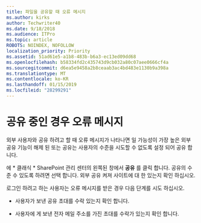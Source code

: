 ```yaml
---
title: 파일을 공유할 때 오류 메시지
ms.author: kirks
author: Techwriter40
ms.date: 9/18/2018
ms.audience: ITPro
ms.topic: article
ROBOTS: NOINDEX, NOFOLLOW
localization_priority: Priority
ms.assetid: 51ad61e5-a1b8-483b-b6a3-ec13ed09dd68
ms.openlocfilehash: b58334fd2c435743d9cb032a80c07aee0666cf4a
ms.sourcegitcommit: d6ea5e9458a2b8ceaab3ac4bd483e1130b9a398a
ms.translationtype: MT
ms.contentlocale: ko-KR
ms.lasthandoff: 01/15/2019
ms.locfileid: "28299291"
---
```

# <a name="error-messages-when-sharing"></a>공유 중인 경우 오류 메시지

외부 사용자와 공유 하려고 할 때 오류 메시지가 나타나면 일 가능성이 가장 높은 외부 공유 기능이 해제 된 또는 공유는 사용자의 수준을 시도할 수 없도록 설정 되어 공유 합니다.
  
에 * 클래식 * SharePoint 관리 센터의 왼쪽된 창에서 **공유** 를 클릭 합니다. 공유의 수준 수 있도록 하려면 선택 합니다. 외부 공유 켜져 사이트에 대 한 있는지 확인 하십시오. 
  
로그인 하려고 하는 사용자는 오류 메시지를 받은 경우 다음 단계를 시도 하십시오.
  
- 사용자가 보낸 공유 초대를 수락 있는지 확인 합니다.
    
- 사용자에 게 보낸 전자 메일 주소를 가진 초대를 수락가 있는지 확인 합니다.
    

